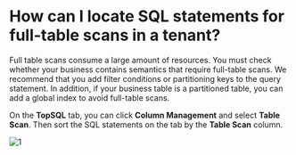 # How can I locate SQL statements for full-table scans in a tenant?

Full table scans consume a large amount of resources. You must check whether your business contains semantics that require full-table scans. We recommend that you add filter conditions or partitioning keys to the query statement. In addition, if your business table is a partitioned table, you can add a global index to avoid full-table scans.

On the **TopSQL** tab, you can click **Column Management** and select **Table Scan**. Then sort the SQL statements on the tab by the **Table Scan** column.

![1](https://obbusiness-private.oss-cn-shanghai.aliyuncs.com/doc/img/ocp/410/%E8%A1%A8%E6%89%AB%E6%8F%8F-1.png)
